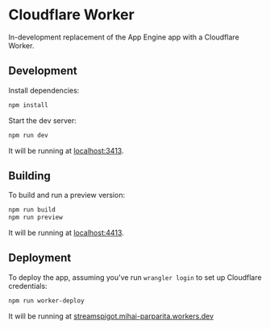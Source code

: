 # Cloudflare Worker

In-development replacement of the App Engine app with a Cloudflare Worker.

## Development

Install dependencies:
```bash
npm install
```

Start the dev server:

```bash
npm run dev
```

It will be running at [localhost:3413](http://localhost:3413/).

## Building

To build and run a preview version:

```bash
npm run build
npm run preview
```

It will be running at [localhost:4413](http://localhost:4413/).

## Deployment

To deploy the app, assuming you've run `wrangler login` to set up Cloudflare credentials:

```bash
npm run worker-deploy
```

It will be running at [streamspigot.mihai-parparita.workers.dev](https://streamspigot.mihai-parparita.workers.dev)
